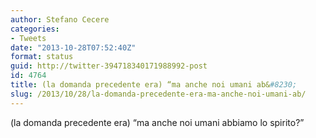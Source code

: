 ```yaml
---
author: Stefano Cecere
categories:
- Tweets
date: "2013-10-28T07:52:40Z"
format: status
guid: http://twitter-394718340171988992-post
id: 4764
title: (la domanda precedente era) “ma anche noi umani ab&#8230;
slug: /2013/10/28/la-domanda-precedente-era-ma-anche-noi-umani-ab/
---
```


(la domanda precedente era) “ma anche noi umani abbiamo lo spirito?”